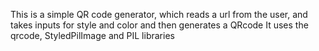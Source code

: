 This is a simple QR code generator, which reads a url from the user, and takes inputs for style and color and then generates a QRcode
It uses the qrcode, StyledPilImage and PIL libraries
